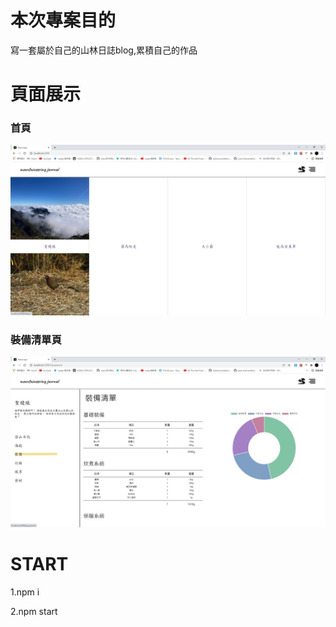 # 本次專案目的
寫一套屬於自己的山林日誌blog,累積自己的作品


# 頁面展示

### 首頁
![image](https://github.com/richard85501/mountaineering_record/blob/main/readme_2.jpg)
### 裝備清單頁
![image](https://github.com/richard85501/mountaineering_record/blob/main/readme_1.jpg)


# START
1.npm i 

2.npm start


